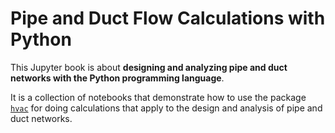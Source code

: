 # Pipe and Duct Flow Calculations with Python

This Jupyter book is about **designing and analyzing pipe and duct networks with the Python programming language**. 

It is a collection of notebooks that demonstrate how to use
the package [`hvac`](https://github.com/TomLXXVI/HVAC) for doing calculations that apply to the design and analysis of pipe and duct networks.
